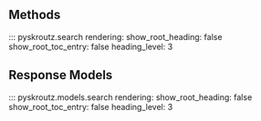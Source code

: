 ## Methods

::: pyskroutz.search
    rendering:
      show_root_heading: false
      show_root_toc_entry: false
      heading_level: 3

## Response Models
::: pyskroutz.models.search
    rendering:
      show_root_heading: false
      show_root_toc_entry: false
      heading_level: 3